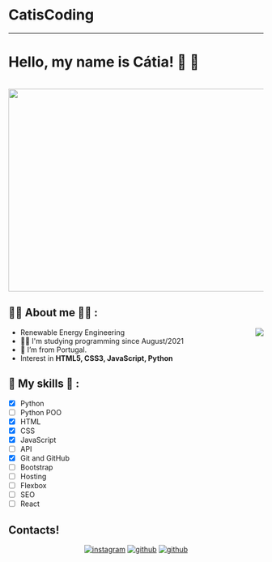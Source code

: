 # CatisCoding
---
# Hello, my name is Cátia! 🤙 🖖
&nbsp;&nbsp;&nbsp;&nbsp;&nbsp;&nbsp;&nbsp;&nbsp;&nbsp;&nbsp;&nbsp;&nbsp;&nbsp;&nbsp;&nbsp;&nbsp;&nbsp;&nbsp;&nbsp;&nbsp;&nbsp;&nbsp;&nbsp;&nbsp;&nbsp;&nbsp;&nbsp;<img align="center" width="600" height="400" src="https://camo.githubusercontent.com/a433273b618d7b8c2569ba6013774adf910ae8e3da45eaff176f64781bfd53fc/68747470733a2f2f72617069646170692e636f6d2f626c6f672f77702d636f6e74656e742f75706c6f6164732f323031372f30312f6f63746f6361742e676966">



## :woman_technologist: About me :woman_technologist: :
<img align="right"  src="https://user-images.githubusercontent.com/94981612/143611853-ca569bc9-1635-44df-8fff-9aa62303eb76.png" style="max-width: 100%;">

- Renewable Energy Engineering
- :woman_technologist: I'm studying programming since August/2021
- :house_with_garden: I’m from Portugal.
- Interest in **HTML5, CSS3, JavaScript, Python**

## 🎯 My skills 🎯 :
- [x] Python
- [ ] Python POO
- [x] HTML
- [x] CSS
- [x] JavaScript
- [ ] API
- [x] Git and GitHub
- [ ] Bootstrap
- [ ] Hosting
- [ ] Flexbox
- [ ] SEO
- [ ] React

## Contacts!
<p align="center">
<a href="https://www.instagram.com/catiscoding/"><img src="https://img.shields.io/badge/Instagram-E4405F?style=for-the-badge&logo=instagram&logoColor=white" alt="instagram"></a>
<a href="https://github.com/catiabarroco"><img src="https://img.shields.io/badge/GitHub-100000?style=for-the-badge&logo=github&logoColor=white" alt="github"></a>
<a href="https://www.linkedin.com/in/catiabarroco"><img src="https://img.shields.io/badge/LinkedIn-0077B5?style=for-the-badge&logo=linkedin&logoColor=white" alt="github"></a>
</p>

